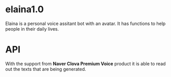 # elaina1.0
Elaina is a personal voice assitant bot with an avatar. 
It has functions to help people in their daily lives.

# API
With the support from **Naver Clova Premium Voice** product it is able to read out the texts that are being generated.

